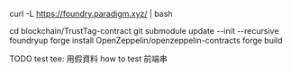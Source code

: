 <!-- 先下載和約工具 -->
curl -L https://foundry.paradigm.xyz/ | bash

<!-- 編譯和約 -->
cd blockchain/TrustTag-contract
git submodule update --init --recursive
foundryup
forge install OpenZeppelin/openzeppelin-contracts
forge build


TODO
test tee: 用假資料 how to test
前端串
